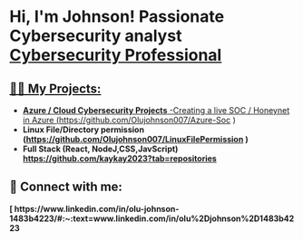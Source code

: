 <h1>Hi, I'm Johnson! Passionate Cybersecurity analyst <br/><a href="https://www.linkedin.com/in/olu-johnson-1483b4223/">Cybersecurity Professional</h1>

<h2>👨‍💻 My Projects:</h2>

- <b>Azure / Cloud Cybersecurity Projects</b>
  -Creating a live SOC / Honeynet in Azure (https://github.com/Olujohnson007/Azure-Soc )
 - <b>Linux File/Directory permission (https://github.com/Olujohnson007/LinuxFilePermission  )
- <b>Full Stack (React, NodeJ,CSS,JavScript)</b> https://github.com/kaykay2023?tab=repositories
  




<h2> 🤳 Connect with me:</h2>
[
https://www.linkedin.com/in/olu-johnson-1483b4223/#:~:text=www.linkedin.com/in/olu%2Djohnson%2D1483b4223



